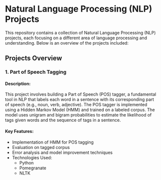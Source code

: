 # Natural Language Processing (NLP) Projects
This repository contains a collection of Natural Language Processing (NLP) projects, each focusing on a different area of language processing and understanding. Below is an overview of the projects included:

## Projects Overview
### 1. Part of Speech Tagging
#### Description:
This project involves building a Part of Speech (POS) tagger, a fundamental tool in NLP that labels each word in a sentence with its corresponding part of speech (e.g., noun, verb, adjective). The POS tagger is implemented using a Hidden Markov Model (HMM) and trained on a labeled corpus. The model uses unigram and bigram probabilities to estimate the likelihood of tags given words and the sequence of tags in a sentence.

#### Key Features:

* Implementation of HMM for POS tagging
* Evaluation on tagged corpus
* Error analysis and model improvement techniques
* Technologies Used:
  * Python
  * Pomegranate
  * NLTK
